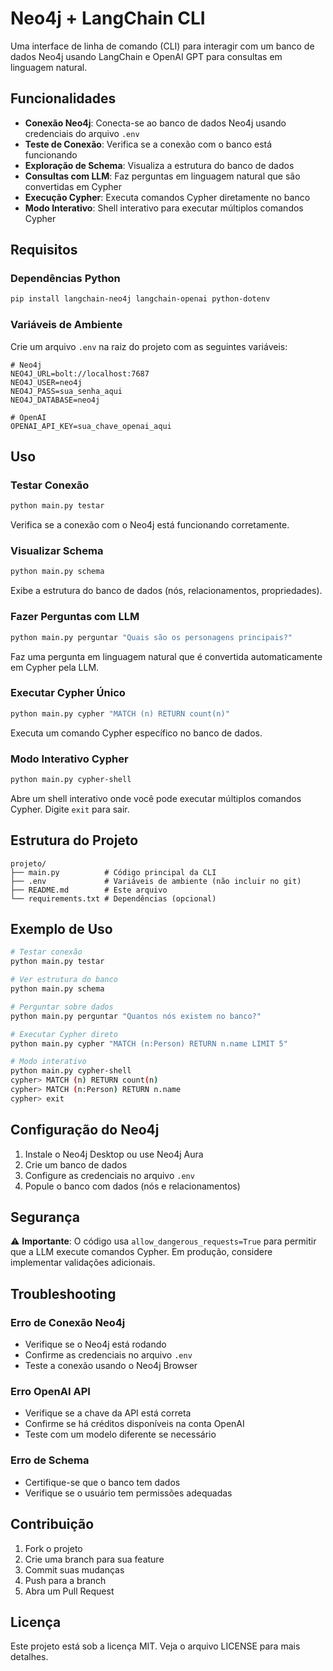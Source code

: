 # Neo4j + LangChain CLI

Uma interface de linha de comando (CLI) para interagir com um banco de dados Neo4j usando LangChain e OpenAI GPT para consultas em linguagem natural.

## Funcionalidades

- **Conexão Neo4j**: Conecta-se ao banco de dados Neo4j usando credenciais do arquivo `.env`
- **Teste de Conexão**: Verifica se a conexão com o banco está funcionando
- **Exploração de Schema**: Visualiza a estrutura do banco de dados
- **Consultas com LLM**: Faz perguntas em linguagem natural que são convertidas em Cypher
- **Execução Cypher**: Executa comandos Cypher diretamente no banco
- **Modo Interativo**: Shell interativo para executar múltiplos comandos Cypher

## Requisitos

### Dependências Python

```bash
pip install langchain-neo4j langchain-openai python-dotenv
```

### Variáveis de Ambiente

Crie um arquivo `.env` na raiz do projeto com as seguintes variáveis:

```env
# Neo4j
NEO4J_URL=bolt://localhost:7687
NEO4J_USER=neo4j
NEO4J_PASS=sua_senha_aqui
NEO4J_DATABASE=neo4j

# OpenAI
OPENAI_API_KEY=sua_chave_openai_aqui
```

## Uso

### Testar Conexão

```bash
python main.py testar
```

Verifica se a conexão com o Neo4j está funcionando corretamente.

### Visualizar Schema

```bash
python main.py schema
```

Exibe a estrutura do banco de dados (nós, relacionamentos, propriedades).

### Fazer Perguntas com LLM

```bash
python main.py perguntar "Quais são os personagens principais?"
```

Faz uma pergunta em linguagem natural que é convertida automaticamente em Cypher pela LLM.

### Executar Cypher Único

```bash
python main.py cypher "MATCH (n) RETURN count(n)"
```

Executa um comando Cypher específico no banco de dados.

### Modo Interativo Cypher

```bash
python main.py cypher-shell
```

Abre um shell interativo onde você pode executar múltiplos comandos Cypher. Digite `exit` para sair.

## Estrutura do Projeto

```
projeto/
├── main.py          # Código principal da CLI
├── .env             # Variáveis de ambiente (não incluir no git)
├── README.md        # Este arquivo
└── requirements.txt # Dependências (opcional)
```

## Exemplo de Uso

```bash
# Testar conexão
python main.py testar

# Ver estrutura do banco
python main.py schema

# Perguntar sobre dados
python main.py perguntar "Quantos nós existem no banco?"

# Executar Cypher direto
python main.py cypher "MATCH (n:Person) RETURN n.name LIMIT 5"

# Modo interativo
python main.py cypher-shell
cypher> MATCH (n) RETURN count(n)
cypher> MATCH (n:Person) RETURN n.name
cypher> exit
```

## Configuração do Neo4j

1. Instale o Neo4j Desktop ou use Neo4j Aura
2. Crie um banco de dados
3. Configure as credenciais no arquivo `.env`
4. Popule o banco com dados (nós e relacionamentos)

## Segurança

⚠️ **Importante**: O código usa `allow_dangerous_requests=True` para permitir que a LLM execute comandos Cypher. Em produção, considere implementar validações adicionais.

## Troubleshooting

### Erro de Conexão Neo4j
- Verifique se o Neo4j está rodando
- Confirme as credenciais no arquivo `.env`
- Teste a conexão usando o Neo4j Browser

### Erro OpenAI API
- Verifique se a chave da API está correta
- Confirme se há créditos disponíveis na conta OpenAI
- Teste com um modelo diferente se necessário

### Erro de Schema
- Certifique-se que o banco tem dados
- Verifique se o usuário tem permissões adequadas

## Contribuição

1. Fork o projeto
2. Crie uma branch para sua feature
3. Commit suas mudanças
4. Push para a branch
5. Abra um Pull Request

## Licença

Este projeto está sob a licença MIT. Veja o arquivo LICENSE para mais detalhes.
